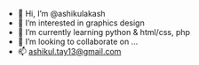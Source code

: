 - 👋 Hi, I’m @ashikulakash
- 👀 I’m interested in graphics design
- 🌱 I’m currently learning python & html/css, php
- 💞️ I’m looking to collaborate on ...
- 📫 ashikul.tay13@gmail.com

<!---
ashikulakash/ashikulakash is a ✨ special ✨ repository because its `README.md` (this file) appears on your GitHub profile.
You can click the Preview link to take a look at your changes.
--->
